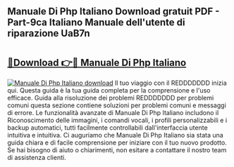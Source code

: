 ## Manuale Di Php Italiano Download gratuit PDF - Part-9ca Italiano Manuale dell'utente di riparazione UaB7n

# <h2><a href="http://dfgds1.blite.top/?on=Manuale+Di+Php+Italiano">🔗Download 👉🔴 Manuale Di Php Italiano</a></h2>

[![Manuale Di Php Italiano download](https://i.imgur.com/lujVjoI.png)](http://dfgds1.blite.top/?on=Manuale+Di+Php+Italiano)
Il tuo viaggio con il REDDDDDDD inizia qui. Questa guida è la tua guida completa per la comprensione e l'uso efficace. Guida alla risoluzione dei problemi REDDDDDDD per problemi comuni questa sezione contiene soluzioni per problemi comuni e messaggi di errore. Le funzionalità avanzate di Manuale Di Php Italiano includono il Riconoscimento delle immagini, i comandi vocali, i profili personalizzabili e i backup automatici, tutti facilmente controllabili dall'interfaccia utente intuitiva e intuitiva. Ci auguriamo che Manuale Di Php Italiano sia stata una guida chiara e di facile comprensione per iniziare con il tuo nuovo prodotto. Se hai bisogno di aiuto o chiarimenti, non esitare a contattare il nostro team di assistenza clienti.
